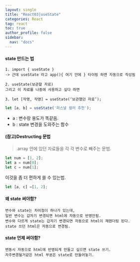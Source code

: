 ```yaml
---
layout: single
title: "React03|useState"
categories: React
tag: react
toc: true
author_profile: false
sidebar:
  nav: "docs"
---
```


#### state 만드는 법
    1. import { useState }
    -> 근데 useState 라고 app(){ 여기 안에 } 타이핑 하면 자동으로 작성됨

    2. useState(보관할 자료)
    그리고 이 자료를 나중에 사용하고 싶다 하면

    3. let [작명, 작명] = useState(‘보관했던 자료’);

```js
let [a, b] = useState('퍼스널 컬러 추천');
```
- a : 변수랑 용도가 똑같음. 
- b : state 변경을 도와주는 함수

#### (참고)Destructing 문법
>array 안에 있던 자료들을 각 각 변수로 빼주는 문법. 
```js
let num = [1, 2];
let a = num[0];
let c = num[1];
```
이것을 좀 더 편하게 쓸 수 있는법.
```js
let [a, c] =[1, 2];
```

#### 왜 state 써야함?
    변수와 state는 차이점이 하나가 있는데, 
    일반 변수는 갑자기 변경되면 html에 자동으로 반영안됨.
    변수와 다르게 state는 갑자기 변경되면 자동으로 html이 재렌더링 된다.
    state 쓰던 html은 자동으로 변경됨.

#### state 언제 써야함?
    변동시 자동으로 html에 반영되게 만들고 싶으면 state 쓰기.
    자주변경될거같은 html 부분은 state로 만들어놓기.